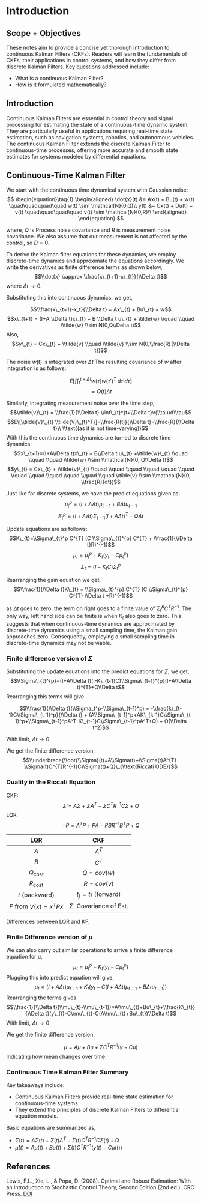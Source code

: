 # Introduction

## Scope + Objectives

These notes aim to provide a concise yet thorough introduction to
continuous Kalman Filters (CKFs). Readers will learn the fundamentals of
CKFs, their applications in control systems, and how they differ from
discrete Kalman Filters. Key questions addressed include:
-   What is a continuous Kalman Filter?
-   How is it formulated mathematically?


## Introduction

Continuous Kalman Filters are essential in control theory and signal
processing for estimating the state of a continuous-time dynamic system.
They are particularly useful in applications requiring real-time state
estimation, such as navigation systems, robotics, and autonomous
vehicles. The continuous Kalman Filter extends the discrete Kalman
Filter to continuous-time processes, offering more accurate and smooth
state estimates for systems modeled by differential equations.

## Continuous-Time Kalman Filter

We start with the continuous time dynamical system with Gaussian noise:
$$
\begin{equation}\tag{1}
\begin{aligned}
\dot{x}(t) &= Ax(t) + Bu(t) + w(t)  \quad\quad\quad\quad w(t) \sim \mathcal{N}(0,Q)\\
y(t) &= Cx(t) + Du(t) + v(t) \quad\quad\quad\quad v(t) \sim \mathcal{N}(0,R)\\
\end{aligned}
\end{equation}
$$

where, $Q$ is Process noise covariance and *R* is measurement noise
covariance. We also assume that our measurement is not affected by the
control, so $D = 0$.

To derive the Kalman filter equations for these dynamics, we employ
discrete-time dynamics and approximate the equations accordingly. We
write the derivatives as finite difference terms as shown below,
$$\\dot{x} \\approx \\frac{x\_{t+1}-x\_{t}}{\\Delta t}$$
where $Δt → 0$.

Substituting this into continuous dynamics, we get,

$$\\frac{x\_{t+1}-x_t}{\\Delta t} = Ax\_{t} + Bu\_{t} + w$$
$$x\_{t+1} = (I+A \\Delta t)x\_{t} + B \\Delta t u\_{t} + \tilde{w}  \\quad \\quad \\tilde{w} \\sim N(0,Q\\Delta t)$$
Also,
$$y\_{t} = Cx\_{t} + \\tilde{v} \\quad \\tilde{v} \\sim N(0,\\frac{R}{\\Delta t})$$

The noise $w(t)$ is integrated over $Δt$ The resulting covariance of
$w$ after integration is as follows:

$$E[\int \int_{t}^{t+\Delta t} w(\tau)w(\tau ')^T \; d\tau ' d\tau]$$
$$ = Q(t) \Delta t$$

Similarly, integrating measurement noise over the time step,
$$\\tilde{v}\_{t} = \\frac{1}{\\Delta t} \\int\_{t}^{t+\\Delta t}v(\\tau)d\\tau$$
$$E\[\\tilde{V}\_{t} \\tilde{V}\_{t}^T\]=\\frac{R(t)}{\\Delta t}=\\frac{R}{\\Delta t}\\ \\text{(as it is not time-varying)}$$
With this the continuous time dynamics are turned to discrete time
dynamics:
$$x\_{t+1}=(I+A\\Delta t)x\_{t} + B\\Delta t u\_{t} +\\tilde{w}\_{t} \\quad \\quad \\quad \\tilde{w} \\sim \\mathcal{N}(0, Q\\Delta t)$$
$$y\_{t} = Cx\_{t} + \\tilde{v}\_{t} \\quad \\quad \\quad \\quad \\quad \\quad \\quad \\quad \\quad \\quad \\quad \\quad \\tilde{v} \\sim \\mathcal{N}(0, \\frac{R}{dt})$$

Just like for discrete systems, we have the predict equations given as:
$$\mu_{t}^{p}=(I+A\Delta t)\mu_{t-1} + B\Delta t u_{t-1}$$
$$\Sigma_{t}^{p}=(I+A\Delta t)\Sigma_{t-1}(I+A\Delta t)^{T}+Q\Delta t$$

Update equations are as follows:
$$K\_{t}=\\Sigma\_{t}^p C^{T} (C \\Sigma\_{t}^{p} C^{T} + \\frac{1}{\\Delta t}R)^{-1}$$
$$\mu_{t}=\mu_{t}^{p}+K_{t}(y_{t}-C\mu_{t}^{p})$$
$$\Sigma_{t}=(I-K_{t}C)\Sigma_{t}^{p}$$

Rearranging the gain equation we get,
$$\\frac{1}{\\Delta t}K\_{t} = \\Sigma\_{t}^{p} C^{T} (C \\Sigma\_{t}^{p} C^{T} \\Delta t +R)^{-1}$$

as $\Delta t$ goes to zero, the term on right goes to a finite value of $\Sigma_{t}^{p} C^{T} R^{-1}$. The only way, left hand side can be finite is when $K_t$ also goes to zero.
This suggests that when continuous-time dynamics are approximated by
discrete-time dynamics using a small sampling time, the Kalman gain
approaches zero. Consequently, employing a small sampling time in
discrete-time dynamics may not be viable.

### Finite difference version of $Σ$

Substituting the update equations into the predict equations for *Σ*, we
get,
$$\\Sigma\_{t}^{p}=(I+A\\Delta t)(I-K\_{t-1}C)\\Sigma\_{t-1}^{p}(I+A\\Delta t)^{T}+Q\\Delta t$$
Rearranging this terms will give

$$\\frac{1}{\\Delta t}(\\Sigma_t^p-\\Sigma\_{t-1}^p) = -\\frac{k\_{t-1}C\\Sigma\_{t-1}^p}{\\Delta t} + (A\\Sigma\_{t-1}^p+AK\_{k-1}C\\Sigma\_{t-1}^p+\\Sigma\_{t-1}^pA^T-K\_{t-1}C\\Sigma\_{t-1}^pA^T+Q) + O(\\Delta t^2)$$

With limit, $Δt → 0$

We get the finite difference version,
$$\\underbrace{\\dot{\\Sigma}(t)=A\\Sigma(t)+\\Sigma(t)A^{T}-\\Sigma(t)C^{T}R^{-1}C\\Sigma(t)+Q}\_{\\text{Riccati ODE}}$$

### Duality in the Riccati Equation

CKF: 
$$\dot{\Sigma}=A\Sigma+\Sigma A^{T}-\Sigma C^{T}R^{-1}C\Sigma+Q$$
LQR:  
$$-\dot{P}=A^{T} P+P A-P B R^{-1} B^{T} P+Q$$

|                   **LQR**                   |              **CKF**              |
|:-------------------------------------------:|:---------------------------------:|
|                     $A$                     |             $A^{T}$               |
|                     $B$                     |             $C^{T}$               |
|             $Q_{\text{cost}}$               |           $Q=cov(w)$              |
|             $R_{\text{cost}}$              |             $R=cov(v)$             |
|               $t$ (backward)                | $t_{f}=t$\ (forward)              |
| $P$ from $V(x)=x^{T}Px$ |      $Σ$  Covariance of Est.      |

Differences between LQR and KF.

### Finite Difference version of *μ*

We can also carry out similar operations to arrive a finite difference equation for $\mu$,
$$\mu_{t} = \mu_{t}^{p} + K_{t}(y_{t}-C\mu_{t}^{p})$$
Plugging this into predict equation will give,
$$\mu_{t}=(I+A\Delta t)\mu_{t-1}+K_{t}(y_{t}-C(I+A\Delta t)\mu_{t-1} + B\Delta tu_{t-1}))$$
Rearranging the terms gives
$$\\frac{1}{\\Delta t}(\\mu\_{t}-\\mu\_{t-1})=A\\mu\_{t}+Bu\_{t}+\\frac{K\_{t}}{\\Delta t}(y\_{t}-C\\mu\_{t}-C(A\\mu\_{t}+Bu\_{t})\\Delta t)$$
With limit, $Δt → 0$

We get the finite difference version,

$$\dot{\mu} = A\mu+Bu+\Sigma C^{T}R^{-1}(y-C\mu)$$
Indicating how mean changes over time.

### Continuous Time Kalman Filter Summary
Key takeaways include:
- Continuous Kalman Filters provide real-time state estimation for continuous-time systems.
- They extend the principles of discrete Kalman Filters to differential equation models.

Basic equations are summarized as,
-    $\dot{\Sigma}(t)=A\Sigma(t)+\Sigma(t)A^{T}-\Sigma(t)C^{T}R^{-1}C\Sigma(t)+Q$
-   $\dot{\mu}(t) = A\mu(t)+Bu(t)+\Sigma(t) C^{T}R^{-1}(y(t)-C\mu(t))$

## References

Lewis, F.L., Xie, L., & Popa, D. (2008). Optimal and Robust Estimation: With an Introduction to Stochastic Control Theory, Second Edition (2nd ed.). CRC Press. [DOI](https://doi.org/10.1201/9781315221656)


